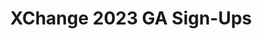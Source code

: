 ---
title: XChange 2023 GA Sign-Ups
redirect_to: https://docs.google.com/spreadsheets/d/1dXdYsmV3rb4DW95pr3_66yw40LqfridnNY93DuAzcB8/edit?usp=sharing
redirect_from: 
  - /XChange2023GASign-Ups
  - /xchange2023gasign-ups
---